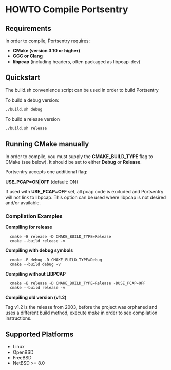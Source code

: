 # HOWTO Compile Portsentry

## Requirements

In order to compile, Portsentry requires:

* **CMake (version 3.10 or higher)**
* **GCC or Clang**
* **libpcap** (including headers, often packaged as libpcap-dev)

## Quickstart

The build.sh convenience script can be used in order to build Portsentry

To build a debug version:

```
./build.sh debug
```

To build a release version

```
./build.sh release
```

## Running CMake manually

In order to compile, you must supply the **CMAKE_BUILD_TYPE** flag to CMake (see below). It should be set to either **Debug** or **Release**.

Portsentry accepts one additional flag:

**USE_PCAP=ON|OFF** (default: ON)

If used with **USE_PCAP=OFF** set, all pcap code is excluded and Portsentry will not link to libpcap. This option can be used where libpcap is not desired and/or available.

### Compilation Examples

**Compiling for release**
```
  cmake -B release -D CMAKE_BUILD_TYPE=Release
  cmake --build release -v
```

**Compiling with debug symbols**
```
  cmake -B debug -D CMAKE_BUILD_TYPE=Debug
  cmake --build debug -v
```

**Compiling without LIBPCAP**
```
  cmake -B release -D CMAKE_BUILD_TYPE=Release -DUSE_PCAP=OFF
  cmake --build release -v
```

**Compiling old version (v1.2)**

Tag v1.2 is the release from 2003, before the project was orphaned and uses a different build method, execute _make_ in order to see compilation instructions.

## Supported Platforms
- Linux
- OpenBSD
- FreeBSD
- NetBSD >= 8.0
